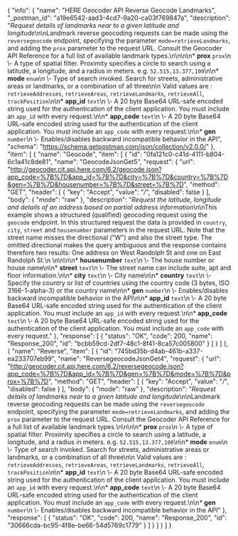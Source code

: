 {
  "info": {
    "name": "HERE Geocoder API Reverse Geocode Landmarks",
    "_postman_id": "a19e6542-aad3-4cd7-9a20-ca03f769847a",
    "description": "*Request details of landmarks near to a given latitude and longitude*\n\nLandmark reverse geocoding requests can be made using the `reversegeocode` endpoint, specifying the parameter `mode=retrieveLandmarks`, and adding the `prox` parameter to the request URL.  Consult the  Geocoder API Reference for a full list of available landmark types.\n\n\n\n* **prox**  `prox`\n \\- A type of spatial filter. Proximity specifies a circle to search using a latitude, a longitude, and a radius in meters.    e.g. `52.515,13.377,100`\n\n* **mode**  `enum`\n \\- Type of search invoked. Search for streets, administrative areas or landmarks, or a combination of all three\n\n Valid values are : `retrieveAddresses`, `retrieveAreas`, `retrieveLandmarks`, `retrieveAll`, `trackPosition`\n\n* **app_id**  `text`\n \\- A 20 byte Base64 URL-safe encoded string used for the authentication of the client application.    You must include an `app_id` with every request.\n\n* **app_code**  `text`\n \\- A 20 byte Base64 URL-safe encoded string used for the authentication of the client application.    You must include an `app_code` with every request.\n\n* **gen**  `number`\n \\- Enables/disables backward incompatible behavior in the API",
    "schema": "https://schema.getpostman.com/json/collection/v2.0.0/"
  },
  "item": [
    {
      "name": "Geocode",
      "item": [
        {
          "id": "0fa121c0-c41d-4111-b804-6c1a41c8de81",
          "name": "GeocodeJsonGet5",
          "request": {
            "url": "http://geocoder.cit.api.here.com/6.2/geocode.json?app_code=%7B%7D&app_id=%7B%7D&city=%7B%7D&country=%7B%7D&gen=%7B%7D&housenumber=%7B%7D&street=%7B%7D",
            "method": "GET",
            "header": [
              {
                "key": "Accept",
                "value": "*/*",
                "disabled": false
              }
            ],
            "body": {
              "mode": "raw"
            },
            "description": "*Request the latitude, longitude and details of an address based on partial address information*\n\nThis example shows a structured (qualified) geocoding request using the `geocode` endpoint. In this structured request the data is provided in `country`, `city`, `street` and `housenumber` parameters in the request URL. Note that the street name misses the directional (\"W\") and also the street type. The omitted directional makes the query ambiguous and the response contains therefore two results: One address on West Randolph St and one on East Randolph St.\n  \n\n\n\n* **housenumber**  `text`\n \\- The house number or house name\n\n* **street**  `text`\n \\- The street name can include suite, apt and floor information.\n\n* **city**  `text`\n \\- City name\n\n* **country**  `text`\n \\- Specify the country or list of countries using the country code (3 bytes, ISO 3166-1-alpha-3) or the country name\n\n* **gen**  `number`\n \\- Enables/disables backward incompatible behavior in the API\n\n* **app_id**  `text`\n \\- A 20 byte Base64 URL-safe encoded string used for the authentication of the client application.    You must include an `app_id` with every request.\n\n* **app_code**  `text`\n \\- A 20 byte Base64 URL-safe encoded string used for the authentication of the client application.    You must include an `app_code` with every request."
          },
          "response": [
            {
              "status": "OK",
              "code": 200,
              "name": "Response_200",
              "id": "bcbb59cd-2df7-48c1-8f41-8ca57c005800"
            }
          ]
        }
      ]
    },
    {
      "name": "Reverse",
      "item": [
        {
          "id": "745bd35b-d4ab-461b-a337-ea233707eb99",
          "name": "ReversegeocodeJsonGet4",
          "request": {
            "url": "http://geocoder.cit.api.here.com/6.2/reversegeocode.json?app_code=%7B%7D&app_id=%7B%7D&gen=%7B%7D&mode=%7B%7D&prox=%7B%7D",
            "method": "GET",
            "header": [
              {
                "key": "Accept",
                "value": "*/*",
                "disabled": false
              }
            ],
            "body": {
              "mode": "raw"
            },
            "description": "*Request details of landmarks near to a given latitude and longitude*\n\nLandmark reverse geocoding requests can be made using the `reversegeocode` endpoint, specifying the parameter `mode=retrieveLandmarks`, and adding the `prox` parameter to the request URL.  Consult the  Geocoder API Reference for a full list of available landmark types.\n\n\n\n* **prox**  `prox`\n \\- A type of spatial filter. Proximity specifies a circle to search using a latitude, a longitude, and a radius in meters.    e.g. `52.515,13.377,100`\n\n* **mode**  `enum`\n \\- Type of search invoked. Search for streets, administrative areas or landmarks, or a combination of all three\n\n Valid values are : `retrieveAddresses`, `retrieveAreas`, `retrieveLandmarks`, `retrieveAll`, `trackPosition`\n\n* **app_id**  `text`\n \\- A 20 byte Base64 URL-safe encoded string used for the authentication of the client application.    You must include an `app_id` with every request.\n\n* **app_code**  `text`\n \\- A 20 byte Base64 URL-safe encoded string used for the authentication of the client application.    You must include an `app_code` with every request.\n\n* **gen**  `number`\n \\- Enables/disables backward incompatible behavior in the API"
          },
          "response": [
            {
              "status": "OK",
              "code": 200,
              "name": "Response_200",
              "id": "30666cda-bc95-4f8e-be66-54d5769c1779"
            }
          ]
        }
      ]
    }
  ]
}